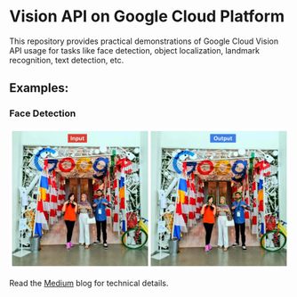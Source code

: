 # Vision API on Google Cloud Platform
This repository provides practical demonstrations of Google Cloud Vision API usage for tasks like face detection, object localization, landmark recognition, text detection, etc.

## Examples:

### Face Detection
<img src="https://github.com/NSTiwari/Vision-API-on-Google-Cloud-Platform/blob/main/examples/FaceDetection.png"/>

Read the [Medium](https://tiwarinitin1999.medium.com/computer-vision-made-easy-with-google-cloud-vision-api-851f3a9be80e) blog for technical details.
